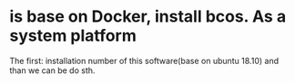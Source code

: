 # is base on Docker, install bcos. As a system platform
The first:
    installation number of this software(base on ubuntu 18.10)
and than we can be do sth.
